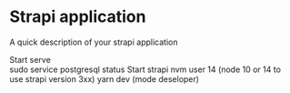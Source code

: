 # Strapi application

A quick description of your strapi application

Start serve  
    sudo service postgresql status
Start strapi
    nvm user 14 (node 10 or 14 to use strapi version 3xx)
    yarn dev (mode deseloper)
